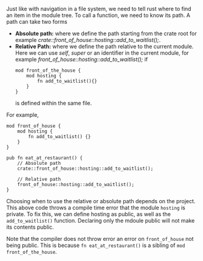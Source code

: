Just like with navigation in a file system, we need to tell rust where to find an item in the module tree. To call a function, we need to know its path. A path can take two forms
- **Absolute path:** where we define the path starting from the crate root for example _crate::front_of_house::hosting::add_to_waitlist();_.
- **Relative Path:** where we define the path relative to the current module. Here we can use _self_, _super_ or an identifier in the current module, for example _front_of_house::hosting::add_to_waitlist();_ if
    ```
    mod front_of_the_house {
        mod hosting {
            fn add_to_waitlist(){}
        }
    }
    ```
    is defined within the same file.

For example,
```
mod front_of_house {
    mod hosting {
        fn add_to_waitlist() {}
    }
}

pub fn eat_at_restaurant() {
    // Absolute path
    crate::front_of_house::hosting::add_to_waitlist();

    // Relative path
    front_of_house::hosting::add_to_waitlist();
}
```

Choosing when to use the relative or absolute path depends on the project. This above code throws a compile time error that the module `hosting` is private. To fix this, we can define hosting as public, as well as the `add_to_waitlist()` function. Declaring only the mdoule public will not make its contents public.

Note that the compiler does not throw error an error on `front_of_house` not being public. This is because `fn eat_at_restaurant()` is a sibling of `mod front_of_the_house`.